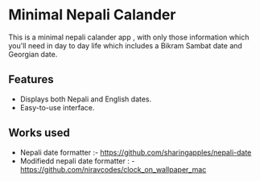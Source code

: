 # Minimal Nepali Calander 
This is a minimal nepali calander app , with only those information which you'll need in day to day life which includes a Bikram Sambat date and Georgian date.
## Features
- Displays both Nepali and English dates.
- Easy-to-use interface.


## Works used 
 - Nepali date formatter :- <https://github.com/sharingapples/nepali-date>
 - Modifiedd nepali date formatter : - <https://github.com/niravcodes/clock_on_wallpaper_mac>
